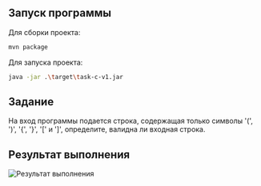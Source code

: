 ## Запуск программы

Для сборки проекта:

```sh
mvn package
```

Для запуска проекта:

```sh
java -jar .\target\task-c-v1.jar
```

## Задание
На вход программы подается строка, содержащая только символы '(', ')', '{', '}', '[' и ']', определите, валидна ли входная строка.

## Результат выполнения

![Результат выполнения](https://github.com/StudentRoman/java-course/assets/143340583/f18ab9fd-0bbb-42a4-bff0-87cc08520f62)
